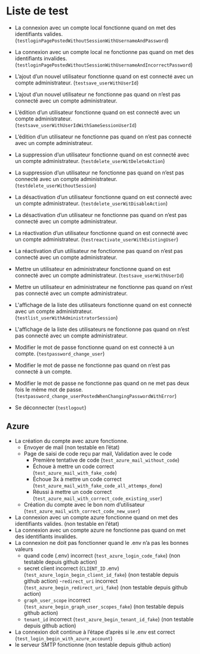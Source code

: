 # Liste de test
- La connexion avec un compte local fonctionne quand on met des identifiants
valides. (`testloginPagePostedWithoutSessionWithUsernameAndPassword`)
- La connexion avec un compte local ne fonctionne pas quand on met des
identifiants invalides.
(`testloginPagePostedWithoutSessionWithUsernameAndIncorrectPassword`)

- L’ajout d’un nouvel utilisateur fonctionne quand on est connecté avec un
compte administrateur. (`testsave_userWithUserId`)
- L’ajout d’un nouvel utilisateur ne fonctionne pas quand on n’est pas connecté
avec un compte administrateur.
- L’édition d’un utilisateur fonctionne quand on est connecté avec un compte
administrateur. (`testsave_userWithUserIdWithSameSessionUserId`)
- L’édition d’un utilisateur ne fonctionne pas quand on n’est pas connecté avec
un compte administrateur.
- La suppression d’un utilisateur fonctionne quand on est connecté avec un
compte administrateur. (`testdelete_userWitDeleteAction`)
- La suppression d’un utilisateur ne fonctionne pas quand on n’est pas connecté
avec un compte administrateur. (`testdelete_userWithoutSession`)
- La désactivation d’un utilisateur fonctionne quand on est connecté avec un
compte administrateur. (`testdelete_userWitDisableAction`)
- La désactivation d’un utilisateur ne fonctionne pas quand on n’est pas
connecté avec un compte administrateur.
- La réactivation d’un utilisateur fonctionne quand on est connecté avec un
compte administrateur. (`testreactivate_userWithExistingUser`)
- La réactivation d’un utilisateur ne fonctionne pas quand on n’est pas
connecté avec un compte administrateur.
 
- Mettre un utilisateur en administrateur fonctionne quand on est connecté avec
un compte administrateur. (`testsave_userWithUserId`)
- Mettre un utilisateur en administrateur ne fonctionne pas quand on n’est pas
connecté avec un compte administrateur.
- L'affichage de la liste des utilisateurs fonctionne quand on est connecté
avec un compte administrateur. (`testlist_userWithAdministratorSession`)
- L'affichage de la liste des utilisateurs ne fonctionne pas quand on n’est pas
connecté avec un compte administrateur.
 
- Modifier le mot de passe fonctionne quand on est connecté à un compte.
(`testpassword_change_user`)
- Modifier le mot de passe ne fonctionne pas quand on n’est pas connecté à un
compte. 
- Modifier le mot de passe ne fonctionne pas quand on ne met pas deux fois le
  même mot de passe.
  (`testpassword_change_userPostedWhenChangingPasswordWithError`)

- Se déconnecter (`testlogout`)



## Azure
- La création du compte avec azure fonctionne.
    - Envoyer de mail (non testable en l’état)
    - Page de saisi de code reçu par mail, Validation avec le code
        - Première tentative de code (`test_azure_mail_without_code`)
        - Échoue à mettre un code correct (`test_azure_mail_with_fake_code`)
        - Échoue 3x à mettre un code correct
        (`test_azure_mail_with_fake_code_all_attemps_done`)
        - Réussi à mettre un code correct
        (`test_azure_mail_with_correct_code_existing_user`)
    - Création du compte avec le bon nom d’utilisateur
    (`test_azure_mail_with_correct_code_new_user`)
- La connexion avec un compte azure fonctionne quand on met des identifiants
valides. (non testable en l’état)
- La connexion avec un compte azure ne fonctionne pas quand on met des
identifiants invalides. 
- La connexion ne doit pas fonctionner quand le .env n’a pas les bonnes valeurs
    - quand code (.env) incorrect (`test_azure_login_code_fake`)
    (non testable depuis github action)
    - secret client incorrect (`CLIENT_ID` .env)
    (`test_azure_login_begin_client_id_fake`)
    (non testable depuis github action)
    -`redirect_uri` incorrect (`test_azure_begin_redirect_uri_fake`)
    (non testable depuis github action)
    - `graph_user_scope` incorrect
    (`test_azure_begin_graph_user_scopes_fake`)
    (non testable depuis github action)
    - `tenant_id` incorrect (`test_azure_begin_tenant_id_fake`)
    (non testable depuis github action)
- La connexion doit continue à l’étape d’après si le .env est correct
(`test_login_begin_with_azure_account`)
- le serveur SMTP fonctionne (non testable depuis github action)
